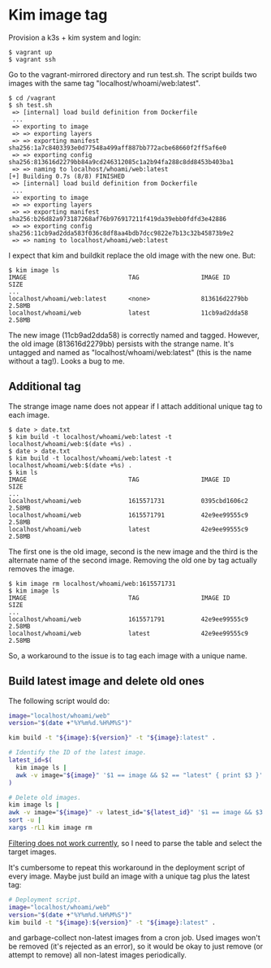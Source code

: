 # Kim image tag

Provision a k3s + kim system and login:

```console
$ vagrant up
$ vagrant ssh
```

Go to the vagrant-mirrored directory and run test.sh. The script builds two
images with the same tag "localhost/whoami/web:latest".

```console
$ cd /vagrant
$ sh test.sh
 => [internal] load build definition from Dockerfile
 ...
 => exporting to image
 => => exporting layers
 => => exporting manifest sha256:1a7c8403393e0d77548a499aff887bb772acbe68660f2ff5af6e0
 => => exporting config sha256:813616d2279bb84a9cd246312085c1a2b94fa288c8dd8453b403ba1
 => => naming to localhost/whoami/web:latest
[+] Building 0.7s (8/8) FINISHED
 => [internal] load build definition from Dockerfile
 ...
 => exporting to image
 => => exporting layers
 => => exporting manifest sha256:b26d82a973187268af76b976917211f419da39ebb0fdfd3e42886
 => => exporting config sha256:11cb9ad2dda583f036c8df8aa4bdb7dcc9822e7b13c32b45873b9e2
 => => naming to localhost/whoami/web:latest
```

I expect that kim and buildkit replace the old image with the new one. But:

```console
$ kim image ls
IMAGE                            TAG                 IMAGE ID            SIZE
...
localhost/whoami/web:latest      <none>              813616d2279bb       2.58MB
localhost/whoami/web             latest              11cb9ad2dda58       2.58MB
```

The new image (11cb9ad2dda58) is correctly named and tagged. However, the old
image (813616d2279bb) persists with the strange name. It's untagged and
named as "localhost/whoami/web:latest" (this is the name without a tag!). Looks
a bug to me.


## Additional tag

The strange image name does not appear if I attach additional unique tag to
each image.

```console
$ date > date.txt
$ kim build -t localhost/whoami/web:latest -t localhost/whoami/web:$(date +%s) .
$ date > date.txt
$ kim build -t localhost/whoami/web:latest -t localhost/whoami/web:$(date +%s) .
$ kim ls
IMAGE                            TAG                 IMAGE ID            SIZE
...
localhost/whoami/web             1615571731          0395cbd1606c2       2.58MB
localhost/whoami/web             1615571791          42e9ee99555c9       2.58MB
localhost/whoami/web             latest              42e9ee99555c9       2.58MB
```

The first one is the old image, second is the new image and the third is the
alternate name of the second image. Removing the old one by tag actually
removes the image.

```console
$ kim image rm localhost/whoami/web:1615571731
$ kim image ls
IMAGE                            TAG                 IMAGE ID            SIZE
...
localhost/whoami/web             1615571791          42e9ee99555c9       2.58MB
localhost/whoami/web             latest              42e9ee99555c9       2.58MB
```

So, a workaround to the issue is to tag each image with a unique name.


## Build latest image and delete old ones

The following script would do:

```sh
image="localhost/whoami/web"
version="$(date +"%Y%m%d.%H%M%S")"

kim build -t "${image}:${version}" -t "${image}:latest" .

# Identify the ID of the latest image.
latest_id=$(
  kim image ls |
  awk -v image="${image}" '$1 == image && $2 == "latest" { print $3 }'
)

# Delete old images.
kim image ls |
awk -v image="${image}" -v latest_id="${latest_id}" '$1 == image && $3 != latest_id { print $3 }' |
sort -u |
xargs -rL1 kim image rm
```

[Filtering does not work currently][filterbug], so I need to parse the table
and select the target images.

[filterbug]: https://github.com/rancher/kim/blob/v0.1.0-alpha.3/pkg/client/image/list.go#L29

It's cumbersome to repeat this workaround in the deployment script of every
image. Maybe just build an image with a unique tag plus the latest tag:

```sh
# Deployment script.
image="localhost/whoami/web"
version="$(date +"%Y%m%d.%H%M%S")"
kim build -t "${image}:${version}" -t "${image}:latest" .
```

and garbage-collect non-latest images from a cron job. Used images won't be
removed (it's rejected as an error), so it would be okay to just remove (or
attempt to remove) all non-latest images periodically.
